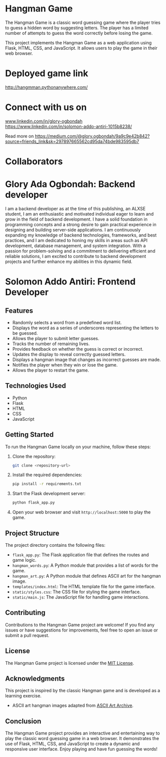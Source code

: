 # Hangman Game

The Hangman Game is a classic word guessing game where the player tries to guess a hidden word by suggesting letters. The player has a limited number of attempts to guess the word correctly before losing the game.

This project implements the Hangman Game as a web application using Flask, HTML, CSS, and JavaScript. It allows users to play the game in their web browser.

# Deployed game link 
http://hangmman.pythonanywhere.com/

# Connect with us on
www.linkedin.com/in/glory-ogbondah 
https://www.linkedin.com/in/solomon-addo-antiri-1015b8238/

Read more on https://medium.com/@glory.ogbondah/9a9c9e42b842?source=friends_link&sk=297897665562cd95da74bde983595db7

# Collaborators
# Glory Ada Ogbondah: Backend developer
I am a backend developer as at the time of this publishing, an ALXSE student, I am an enthusiastic and motivated individual eager to learn and grow in the field of backend development. I have a solid foundation in programming concepts and a strong desire to gain practical experience in designing and building server-side applications. I am continuously expanding my knowledge of backend technologies, frameworks, and best practices, and I am dedicated to honing my skills in areas such as API development, database management, and system integration. With a passion for problem-solving and a commitment to delivering efficient and reliable solutions, I am excited to contribute to backend development projects and further enhance my abilities in this dynamic field.
# Solomon Addo Antiri: Frontend Developer

## Features

- Randomly selects a word from a predefined word list.
- Displays the word as a series of underscores representing the letters to be guessed.
- Allows the player to submit letter guesses.
- Tracks the number of remaining lives.
- Provides feedback on whether the guess is correct or incorrect.
- Updates the display to reveal correctly guessed letters.
- Displays a hangman image that changes as incorrect guesses are made.
- Notifies the player when they win or lose the game.
- Allows the player to restart the game.

## Technologies Used

- Python
- Flask
- HTML
- CSS
- JavaScript

## Getting Started

To run the Hangman Game locally on your machine, follow these steps:

1. Clone the repository:

   ```bash
   git clone <repository-url>
   ```

2. Install the required dependencies:

   ```bash
   pip install -r requirements.txt
   ```

3. Start the Flask development server:

   ```bash
   python flask_app.py
   ```

4. Open your web browser and visit `http://localhost:5000` to play the game.

## Project Structure

The project directory contains the following files:

- `flask_app.py`: The Flask application file that defines the routes and game logic.
- `hangman_words.py`: A Python module that provides a list of words for the game.
- `hangman_art.py`: A Python module that defines ASCII art for the hangman image.
- `templates/index.html`: The HTML template file for the game interface.
- `static/styles.css`: The CSS file for styling the game interface.
- `static/main.js`: The JavaScript file for handling game interactions.

## Contributing

Contributions to the Hangman Game project are welcome! If you find any issues or have suggestions for improvements, feel free to open an issue or submit a pull request.

## License

The Hangman Game project is licensed under the [MIT License](LICENSE).

## Acknowledgments

This project is inspired by the classic Hangman game and is developed as a learning exercise.

- ASCII art hangman images adapted from [ASCII Art Archive](http://www.asciiartfarts.com/hangman.html).

## Conclusion

The Hangman Game project provides an interactive and entertaining way to play the classic word guessing game in a web browser. It demonstrates the use of Flask, HTML, CSS, and JavaScript to create a dynamic and responsive user interface. Enjoy playing and have fun guessing the words!
